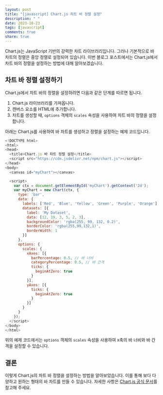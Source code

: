 ```yaml
---
layout: post
title: "[javascript] Chart.js 차트 바 정렬 설정"
description: " "
date: 2023-10-23
tags: [javascript]
comments: true
share: true
---
```


Chart.js는 JavaScript 기반의 강력한 차트 라이브러리입니다. 그러나 기본적으로 바 차트의 정렬은 중앙 정렬로 설정되어 있습니다. 이번 블로그 포스트에서는 Chart.js에서 차트 바의 정렬을 설정하는 방법에 대해 알아보겠습니다.

## 차트 바 정렬 설정하기

Chart.js에서 차트 바의 정렬을 설정하려면 다음과 같은 단계를 따르면 됩니다.

1. Chart.js 라이브러리를 가져옵니다.
2. 캔버스 요소를 HTML에 추가합니다.
3. 차트를 생성할 때, `options` 객체의 `scales` 속성을 사용하여 차트 바의 정렬을 설정합니다.

아래는 Chart.js를 사용하여 바 차트를 생성하고 정렬을 설정하는 예제 코드입니다.

```javascript
<!DOCTYPE html>
<html>
<head>
  <title>Chart.js 바 차트 정렬 설정</title>
  <script src="https://cdn.jsdelivr.net/npm/chart.js"></script>
</head>
<body>
  <canvas id="myChart"></canvas>

  <script>
    var ctx = document.getElementById('myChart').getContext('2d');
    var myChart = new Chart(ctx, {
      type: 'bar',
      data: {
        labels: ['Red', 'Blue', 'Yellow', 'Green', 'Purple', 'Orange'],
        datasets: [{
          label: 'My Dataset',
          data: [12, 19, 3, 5, 2, 3],
          backgroundColor: 'rgba(255, 99, 132, 0.2)',
          borderColor: 'rgba(255,99,132,1)',
          borderWidth: 1
        }]
      },
      options: {
        scales: {
          xAxes: [{
            barPercentage: 0.5, // 바 너비
            categoryPercentage: 0.5, // 바 간격
            ticks: {
              beginAtZero: true
            }
          }],
          yAxes: [{
            ticks: {
              beginAtZero: true
            }
          }]
        }
      }
    });
  </script>
</body>
</html>
```

위의 예제 코드에서는 `options` 객체의 `scales` 속성을 사용하여 x축의 바 너비와 바 간격을 설정할 수 있습니다.

## 결론

이렇게 Chart.js의 차트 바 정렬을 설정하는 방법을 알아보았습니다. 이를 통해 보다 다양하고 원하는 형태의 바 차트를 만들 수 있습니다. 자세한 사항은 [Chart.js 공식 문서](https://www.chartjs.org/docs/latest/)를 참고해 주세요.